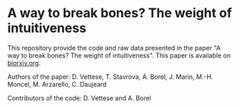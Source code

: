 # A way to break bones? The weight of intuitiveness

This repository provide the code and raw data presented in the paper "A way to break bones? The weight of intuitiveness".
This paper is available on [biorxiv.org](https://doi.org/10.1101/2020.03.31.011320).

Authors of the paper:  D. Vettese,  T. Stavrova,  A. Borel,  J. Marin,  M.-H. Moncel,  M. Arzarello,  C. Daujeard

Contributors of the code: D. Vettese and A. Borel


